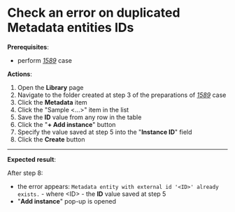 # Check an error on duplicated Metadata entities IDs

**Prerequisites**:

- perform [_1589_](1589.md) case

**Actions**:

1. Open the **Library** page
2. Navigate to the folder created at step 3 of the preparations of [_1589_](1589.md) case
3. Click the **Metadata** item
4. Click the "Sample <...>" item in the list
5. Save the **ID** value from any row in the table
6. Click the "**+ Add instance**" button
7. Specify the value saved at step 5 into the "**Instance ID**" field
8. Click the **Create** button

***

**Expected result**:

After step 8:

- the error appears: `Metadata entity with external id '<ID>' already exists.` - where \<ID\> - the **ID** value saved at step 5
- "**Add instance**" pop-up is opened
